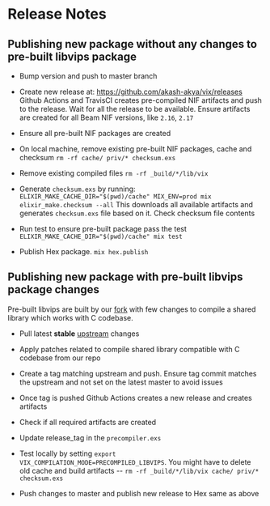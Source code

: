 # Release Notes

## Publishing new package without any changes to pre-built libvips package

* Bump version and push to master branch

* Create new release at: https://github.com/akash-akya/vix/releases
  Github Actions and TravisCI creates pre-compiled NIF artifacts and push to the release.
  Wait for all the release to be available. Ensure artifacts are created for all Beam
  NIF versions, like `2.16`, `2.17`

* Ensure all pre-built NIF packages are created

* On local machine, remove existing pre-built NIF packages, cache and checksum `rm -rf cache/ priv/* checksum.exs`

* Remove existing compiled files `rm -rf _build/*/lib/vix`

* Generate `checksum.exs` by running:
  `ELIXIR_MAKE_CACHE_DIR="$(pwd)/cache" MIX_ENV=prod mix elixir_make.checksum --all`
  This downloads all available artifacts and generates `checksum.exs` file based on it.
  Check checksum file contents

* Run test to ensure pre-built package pass the test `ELIXIR_MAKE_CACHE_DIR="$(pwd)/cache" mix test`

* Publish Hex package. `mix hex.publish`


## Publishing new package with pre-built libvips package changes

Pre-built libvips are built by our [fork](https://github.com/akash-akya/sharp-libvips)
with few changes to compile a shared library which works with C codebase.

* Pull latest **stable** [upstream](https://github.com/lovell/sharp-libvips/) changes

* Apply patches related to compile shared library compatible with C codebase from our repo

* Create a tag matching upstream and push. Ensure tag commit matches
  the upstream and not set on the latest master to avoid issues

* Once tag is pushed Github Actions creates a new release and creates artifacts

* Check if all required artifacts are created

* Update release_tag in the `precompiler.exs`

* Test locally by setting `export VIX_COMPILATION_MODE=PRECOMPILED_LIBVIPS`. You might
  have to delete old cache and build artifacts -- `rm -rf _build/*/lib/vix cache/ priv/* checksum.exs`

* Push changes to master and publish new release to Hex same as above
